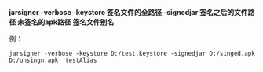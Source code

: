 
 **jarsigner -verbose -keystore 签名文件的全路径 -signedjar 签名之后的文件路径 未签名的apk路径  签名文件别名** 

例：
```
jarsigner -verbose -keystore D:/test.keystore -signedjar D:/singed.apk D:/unsingn.apk  testAlias
```


